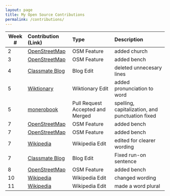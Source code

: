 ```yaml
---
layout: page
title: My Open Source Contributions
permalink: /contributions/
---
```


<!--
Type of the contribution should be "Wikipedia edit", "OpenStreet Map feature", "Project Documentation", "Project Code", "Blog Edit", etc.

The description should include a brief summary of what you did.

Replace the first row below with your contribution.

-->


| Week #       | Contribution (Link)  | Type  | Description |
|---|:---|:---|:---|
|  2   | [OpenStreetMap](https://openstreetmap.org/changeset/74404265) | OSM Feature | added church |
|  3   | [OpenStreetMap](https://openstreetmap.org/changeset/74738073) | OSM Feature | added bench |
|  4   | [Classmate Blog](https://github.com/hunter-college-ossd-fall-2019/ariella879-weekly/pull/2) | Blog Edit | deleted unnecesary lines |
|  5   | [Wiktionary](https://en.wiktionary.org/w/index.php?title=pleat&oldid=54313932) | Wiktionary Edit | added pronunciation to word |
|  5   | [monerobook](https://github.com/monerobook/monerobook/pull/74) | Pull Request Accepted and Merged | spelling, capitalization, and punctuation fixed |
|  7   | [OpenStreetMap](https://openstreetmap.org/changeset/75471058) | OSM Feature | added bench |
|  7   | [OpenStreetMap](https://openstreetmap.org/changeset/75628411) | OSM Feature | added bench |
|  7   | [Wikipedia](https://en.wikipedia.org/wiki/JoJo%27s_Bizarre_Adventure_(video_game)) | Wikipedia Edit | edited for clearer wording |
|  7   | [Classmate Blog](https://github.com/hunter-college-ossd-fall-2019/sjku1-weekly/pull/4) | Blog Edit | Fixed run-on sentence |
|  8   | [OpenStreetMap](https://www.openstreetmap.org/changeset/76074439) | OSM Feature | added bench |
| 10   | [Wikipedia](https://en.wikipedia.org/w/index.php?title=M.U.G.E.N&diff=prev&oldid=925103561) | Wikipedia Edit | changed wording |
| 11   | [Wikipedia](https://en.wikipedia.org/w/index.php?title=Nokia_N900&diff=prev&oldid=925529356) | Wikipedia Edit | made a word plural |

